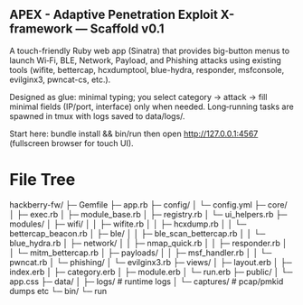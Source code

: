 ## APEX -  Adaptive Penetration Exploit X-framework — Scaffold v0.1

A touch-friendly Ruby web app (Sinatra) that provides big-button menus to launch Wi‑Fi, BLE, Network, Payload, and Phishing attacks using existing tools (wifite, bettercap, hcxdumptool, blue-hydra, responder, msfconsole, evilginx3, pwncat-cs, etc.).

Designed as glue: minimal typing; you select category → attack → fill minimal fields (IP/port, interface) only when needed. Long‑running tasks are spawned in tmux with logs saved to data/logs/.

Start here: bundle install && bin/run then open http://127.0.0.1:4567 (fullscreen browser for touch UI).

# File Tree

hackberry-fw/
├─ Gemfile
├─ app.rb
├─ config/
│  └─ config.yml
├─ core/
│  ├─ exec.rb
│  ├─ module_base.rb
│  ├─ registry.rb
│  └─ ui_helpers.rb
├─ modules/
│  ├─ wifi/
│  │  ├─ wifite.rb
│  │  ├─ hcxdump.rb
│  │  └─ bettercap_beacon.rb
│  ├─ ble/
│  │  ├─ ble_scan_bettercap.rb
│  │  └─ blue_hydra.rb
│  ├─ network/
│  │  ├─ nmap_quick.rb
│  │  ├─ responder.rb
│  │  └─ mitm_bettercap.rb
│  ├─ payloads/
│  │  ├─ msf_handler.rb
│  │  └─ pwncat.rb
│  └─ phishing/
│     └─ evilginx3.rb
├─ views/
│  ├─ layout.erb
│  ├─ index.erb
│  ├─ category.erb
│  ├─ module.erb
│  └─ run.erb
├─ public/
│  └─ app.css
├─ data/
│  ├─ logs/           # runtime logs
│  └─ captures/       # pcap/pmkid dumps etc
└─ bin/
   └─ run
